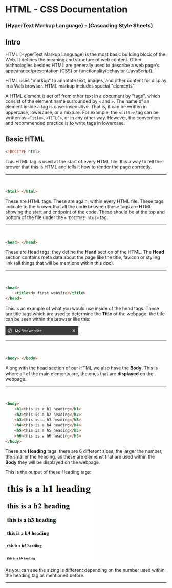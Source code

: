 # HTML - CSS Documentation

### (HyperText Markup Language) - (Cascading Style Sheets)


## Intro
HTML (HyperText Markup Language) is the most basic building block of the Web. It defines the meaning and structure of web content. Other technologies besides HTML are generally used to describe a web page's appearance/presentation (CSS) or functionality/behavior (JavaScript).

HTML uses "markup" to annotate text, images, and other content for display in a Web browser. HTML markup includes special "elements"

A HTML element is set off from other text in a document by "tags", which consist of the element name surrounded by ```<``` and ```>```. The name of an element inside a tag is case-insensitive. That is, it can be written in uppercase, lowercase, or a mixture. For example, the ```<title>``` tag can be written as ```<Title>```, ```<TITLE>```, or in any other way. However, the convention and recommended practice is to write tags in lowercase.

## Basic HTML 

```html
<!DOCTYPE html>
```

This HTML tag is used at the start of every HTML file. It is a way to tell the brower that this is HTML and tells it how to render the page correctly.

<hr>
<br>

```html
<html> </html>
```

These are HTML tags. These are again, within every HTML file. These tags indicate to the brower that all the code between these tags are HTML showing the start and endpoint of the code. These should be at the top and bottom of the file under the ```<!DOCTYPE html>``` tag.

<hr>
<br>

```html
<head> </head>
```

These are Head tags, they define the <b>Head</b> section of the HTML. The <b>Head</b> section contains meta data about the page like the title, favicon or styling link (all things that will be mentions within this doc).

<hr>
<br>

```html
<head>
    <title>My first website</title>
</head>
```

This is an example of what you would use inside of the head tags. These are title tags which are used to determine the <b>Title</b> of the webpage. the title can be seen within the browser like this:

 ![title shown in browser](/images/title_tag.png)

<hr>
<br>

 ```html
<body> </body>
 ```

Along with the head section of our HTML we also have the <b>Body</b>. This is where all of the main elements are, the ones that are <b>displayed</b> on the webpage.

<hr>
<br>

```html
<body>
    <h1>this is a h1 heading</h1>
    <h2>this is a h2 heading</h2>
    <h3>this is a h3 heading</h3>
    <h4>this is a h4 heading</h4>
    <h5>this is a h5 heading</h5>
    <h6>this is a h6 heading</h6>
</body>
```

These are <b>Heading</b> tags. there are 6 different sizes, the larger the number, the smaller the heading. as these are elemenst that are used within the <b>Body</b> they will be displayed on the webpage.

This is the output of these Heading tags:

![image of headings](/images/headings.png)

As you can see the sizing is different depending on the number used within the heading tag as mentioned before.

<hr>
<br>
